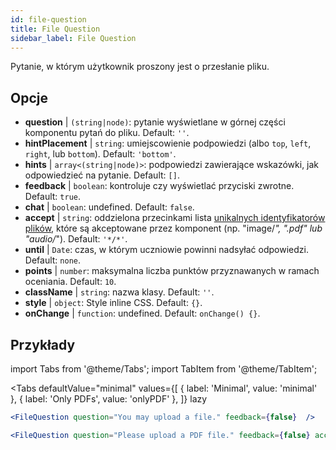 ```yaml
---
id: file-question 
title: File Question
sidebar_label: File Question
---
```


Pytanie, w którym użytkownik proszony jest o przesłanie pliku.

## Opcje

* __question__ | `(string|node)`: pytanie wyświetlane w górnej części komponentu pytań do pliku. Default: `''`.
* __hintPlacement__ | `string`: umiejscowienie podpowiedzi (albo `top`, `left`, `right`, lub `bottom`). Default: `'bottom'`.
* __hints__ | `array<(string|node)>`: podpowiedzi zawierające wskazówki, jak odpowiedzieć na pytanie. Default: `[]`.
* __feedback__ | `boolean`: kontroluje czy wyświetlać przyciski zwrotne. Default: `true`.
* __chat__ | `boolean`: undefined. Default: `false`.
* __accept__ | `string`: oddzielona przecinkami lista [unikalnych identyfikatorów plików](https://developer.mozilla.org/en-US/docs/Web/HTML/Element/input/file#unique_file_type_specifiers), które są akceptowane przez komponent (np. "image/*", ".pdf" lub "audio/*"). Default: `'*/*'`.
* __until__ | `Date`: czas, w którym uczniowie powinni nadsyłać odpowiedzi. Default: `none`.
* __points__ | `number`: maksymalna liczba punktów przyznawanych w ramach oceniania. Default: `10`.
* __className__ | `string`: nazwa klasy. Default: `''`.
* __style__ | `object`: Style inline CSS. Default: `{}`.
* __onChange__ | `function`: undefined. Default: `onChange() {}`.


## Przykłady

import Tabs from '@theme/Tabs';
import TabItem from '@theme/TabItem';

<Tabs
    defaultValue="minimal"
    values={[
        { label: 'Minimal', value: 'minimal' },
        { label: 'Only PDFs', value: 'onlyPDF' },
    ]}
    lazy
>

<TabItem value="minimal">

```jsx live
<FileQuestion question="You may upload a file." feedback={false}  />
```
</TabItem>

<TabItem value="onlyPDF">

```jsx live
<FileQuestion question="Please upload a PDF file." feedback={false} accept=".pdf" />
```

</TabItem>

</Tabs>
